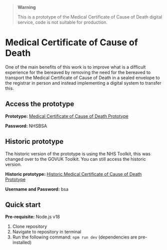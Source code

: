 > **Warning**
>
> This is a prototype of the Medical Certificate of Cause of Death digital service, code is not suitable for production.
> 

# Medical Certificate of Cause of Death
One of the main benefits of this work is to improve what is a difficult experience for the bereaved by removing the need for the bereaved to transport the Medical Certificate of Cause of Death in a sealed envelope to the registrar in person and instead implementing a digital system to transfer this.

## Access the prototype
**Prototype:** [Medical Certificate of Cause of Death Prototype](https://mccd-govuk.herokuapp.com)

**Password:** NHSBSA    

## Historic prototype
The historic version of the prototype is using the NHS Toolkit, this was changed over to the GOVUK Toolkit. You can still access the historic version.

**Historic prototype:** [Historic Medical Certificate of Cause of Death Prototype](https://nhs-bsa-mccd.herokuapp.com/)

**Username and Password:** bsa

## Quick start
**Pre-requisite:** Node.js v18

1. Clone repository
2. Navigate to repository in terminal 
3. Run the following command: `npm run dev` (dependencies are pre-installed)
